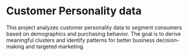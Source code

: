# Customer Personality data
This project analyzes customer personality data to segment consumers based on demographics and purchasing behavior. The goal is to derive meaningful clusters and identify patterns for better business decision-making and targeted marketing.
